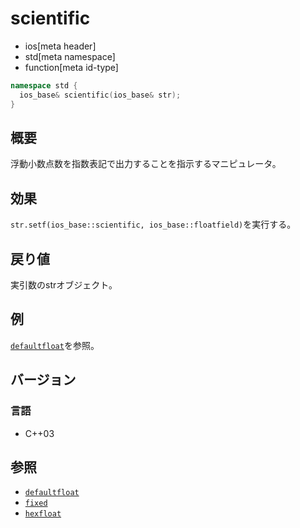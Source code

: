 # scientific
* ios[meta header]
* std[meta namespace]
* function[meta id-type]

```cpp
namespace std {
  ios_base& scientific(ios_base& str);
}
```

## 概要
浮動小数点数を指数表記で出力することを指示するマニピュレータ。

## 効果
`str.setf(ios_base::scientific, ios_base::floatfield)`を実行する。

## 戻り値
実引数のstrオブジェクト。

## 例
[`defaultfloat`](defaultfloat.md)を参照。

## バージョン
### 言語
- C++03

## 参照
- [`defaultfloat`](defaultfloat.md)
- [`fixed`](fixed.md)
- [`hexfloat`](hexfloat.md)
